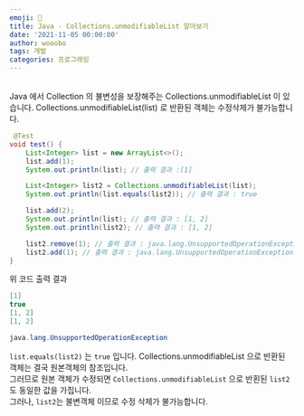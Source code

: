 ```yaml
---
emoji: 🔮
title: Java - Collections.unmodifiableList 알아보기
date: '2021-11-05 00:00:00'
author: wooobo
tags: 개발
categories: 프로그래밍
---
```


<br>
Java 에서 Collection 의 불변성을 보장해주는 Collections.unmodifiableList 이 있습니다.  
Collections.unmodifiableList(list) 로 반환된 객체는 수정삭제가 불가능합니다.

```java
 @Test
void test() {
    List<Integer> list = new ArrayList<>();
    list.add(1);
    System.out.println(list); // 출력 결과 :[1]

    List<Integer> list2 = Collections.unmodifiableList(list);
    System.out.println(list.equals(list2)); // 출력 결과 : true

    list.add(2);
    System.out.println(list); // 출력 결과 : [1, 2]
    System.out.println(list2); // 출력 결과 : [1, 2]

    list2.remove(1); // 출력 결과 : java.lang.UnsupportedOperationException 에러 발생
    list2.add(1); // 출력 결과 : java.lang.UnsupportedOperationException 에러 발생
}
```

위 코드 출력 결과 
```java
[1]
true
[1, 2]
[1, 2]

java.lang.UnsupportedOperationException
```
`list.equals(list2)` 는 `true` 입니다. Collections.unmodifiableList 으로 반환된 객체는 결국 원본객체의 참조입니다.  
 그러므로 원본 객체가 수정되면 `Collections.unmodifiableList` 으로 반횐된 `list2`도 동일한 값을 가집니다.  
그러나, `list2`는 불변객체 이므로 수정 삭제가 불가능합니다.